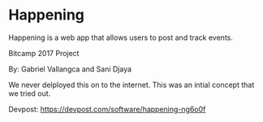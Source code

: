 # Happening

Happening is a web app that allows users to post and track events. 

Bitcamp 2017 Project

By: Gabriel Vallangca and Sani Djaya 

We never delployed this on to the internet. This was an intial concept that we tried out. 

Devpost: 
https://devpost.com/software/happening-ng6o0f
